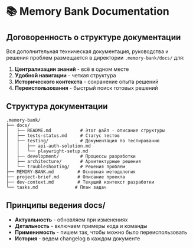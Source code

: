 # 📚 Memory Bank Documentation

## Договоренность о структуре документации

Вся дополнительная техническая документация, руководства и решения проблем размещается в директории `.memory-bank/docs/` для:

1. **Централизации знаний** - всё в одном месте
2. **Удобной навигации** - четкая структура
3. **Исторического контекста** - сохранение опыта решений
4. **Переиспользования** - быстрый поиск готовых решений

## Структура документации

```
.memory-bank/
├── docs/
│   ├── README.md           # Этот файл - описание структуры
│   ├── tests-status.md     # Статус тестов
│   ├── testing/            # Документация по тестированию
│   │   ├── api-auth-solution.md
│   │   └── playwright-setup.md
│   ├── development/        # Процессы разработки
│   ├── architecture/       # Архитектурные решения
│   └── troubleshooting/    # Решения проблем
├── MEMORY-BANK.md         # Основная методология
├── project-brief.md       # Описание проекта
├── dev-context.md         # Текущий контекст разработки
└── tasks.md              # План задач
```

## Принципы ведения docs/

- **Актуальность** - обновляем при изменениях
- **Детальность** - включаем примеры кода и команды
- **Применимость** - пишем так, чтобы можно было переиспользовать
- **История** - ведем changelog в каждом документе